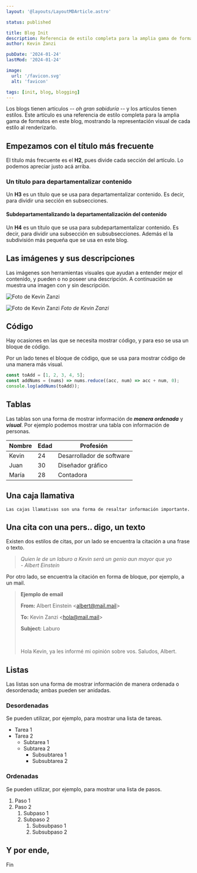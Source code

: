 ```yaml
---
layout: '@layouts/LayoutMDArticle.astro'

status: published

title: Blog Init
description: Referencia de estilo completa para la amplia gama de formatos en este blog, mostrando la representación visual de cada estilo al renderizarlo.
author: Kevin Zanzi

pubDate: '2024-01-24'
lastMod: '2024-01-24'

image:
  url: '/favicon.svg'
  alt: 'favicon'

tags: [init, blog, blogging]
---
```


Los blogs tienen artículos _-- oh gran sabiduría --_ y los artículos tienen estilos. Este artículo es una referencia de estilo completa para la amplia gama de formatos en este blog, mostrando la representación visual de cada estilo al renderizarlo.

## Empezamos con el título más frecuente

El título más frecuente es el **H2**, pues divide cada sección del artículo. Lo podemos apreciar justo acá arriba.

### Un título para departamentalizar contenido

Un **H3** es un título que se usa para departamentalizar contenido. Es decir, para dividir una sección en subsecciones.

#### Subdepartamentalizando la departamentalización del contenido

Un **H4** es un título que se usa para subdepartamentalizar contenido. Es decir, para dividir una subsección en subsubsecciones. Además el la subdivisión más pequeña que se usa en este blog.

## Las imágenes y sus descripciones

Las imágenes son herramientas visuales que ayudan a entender mejor el contenido, y pueden o no poseer una descripción. A continuación se muestra una imagen con y sin descripción.

![Foto de Kevin Zanzi](/me.webp 'Foto de Kevin Zanzi')

![Foto de Kevin Zanzi](/me.webp 'Foto de Kevin Zanzi')
_Foto de Kevin Zanzi_

## Código

Hay ocasiones en las que se necesita mostrar código, y para eso se usa un bloque de código.

Por un lado tenes el bloque de código, que se usa para mostrar código de una manera más visual.

```js
const toAdd = [1, 2, 3, 4, 5];
const addNums = (nums) => nums.reduce((acc, num) => acc + num, 0);
console.log(addNums(toAdd));
```

## Tablas

Las tablas son una forma de mostrar información de **_manera ordenada_** y **_visual_**. Por ejemplo podemos mostrar una tabla con información de personas.

| Nombre | Edad | Profesión                 |
| ------ | ---- | ------------------------- |
| Kevin  | 24   | Desarrollador de software |
| Juan   | 30   | Diseñador gráfico         |
| María  | 28   | Contadora                 |

## Una caja llamativa

`Las cajas llamativas son una forma de resaltar información importante.`

## Una cita con una pers.. digo, un texto

Existen dos estilos de citas, por un lado se encuentra la citación a una frase o texto.

> _Quien le de un laburo a Kevin será un genio aun mayor que yo <span style="white-space: nowrap;">- Albert Einstein</span>_

Por otro lado, se encuentra la citación en forma de bloque, por ejemplo, a un mail.

> **Ejemplo de email**
>
> **From:** Albert Einstein &lt;albert@mail.mail&gt;
>
> **To:** Kevin Zanzi &lt;hola@mail.mail&gt;
>
> **Subject:** Laburo
>
> &nbsp;
>
> Hola Kevin, ya les informé mi opinión sobre vos. Saludos, Albert.

## Listas

Las listas son una forma de mostrar información de manera ordenada o desordenada; ambas pueden ser anidadas.

### Desordenadas

Se pueden utilizar, por ejemplo, para mostrar una lista de tareas.

- Tarea 1
- Tarea 2
  - Subtarea 1
  - Subtarea 2
    - Subsubtarea 1
    - Subsubtarea 2

### Ordenadas

Se pueden utilizar, por ejemplo, para mostrar una lista de pasos.

1. Paso 1
2. Paso 2
   1. Subpaso 1
   2. Subpaso 2
      1. Subsubpaso 1
      2. Subsubpaso 2

<!-- ## Pequeños cajones

<section class="details-summary" >
  <details>
    <summary>I'm a summary!</summary>
  </details>
  <article>
    <p>I'm a details element! Lorem ipsum dolor sit amet consectetur adipi sicing elit. Quisquam, quod. Lorem ipsum dolor sit amet consectetur adipi sicing elit. Quisquam, quod.</p>
  </article>
</section>

---

<section class="details-summary" >
  <header>
    <span onclick="this.parentElement.toggleAttribute('aria-expanded')" aria-expanded="false">I'm a summary!</span>
  </header>
  <article>
    <p>I'm a details element! Lorem ipsum dolor sit amet consectetur adipi sicing elit. Quisquam, quod. Lorem ipsum dolor sit amet consectetur adipi sicing elit. Quisquam, quod.</p>
  </article>
</section>

---

### Grupos de pequeños cajones

<article class="details-group">
  <section class="details-summary" >
    <details>
      <summary>I'm a summary!</summary>
    </details>
    <article>
      <p>I'm a details element! Lorem ipsum dolor sit amet consectetur adipi sicing elit. Quisquam, quod. Lorem ipsum dolor sit amet consectetur adipi sicing elit. Quisquam, quod.</p>
    </article>
  </section>
  <section class="details-summary" >
    <details>
      <summary>I'm a summary!</summary>
    </details>
    <article>
      <p>I'm a details element! Lorem ipsum dolor sit amet consectetur adipi sicing elit. Quisquam, quod. Lorem ipsum dolor sit amet consectetur adipi sicing elit. Quisquam, quod.</p>
    </article>
  </section>
</article> -->

## Y por ende,

Fin
